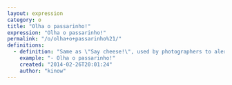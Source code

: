 ```yaml
---
layout: expression
category: o
title: "Olha o passarinho!"
expression: "Olha o passarinho!"
permalink: "/o/olha+o+passarinho%21/"
definitions:
  - definition: "Same as \"Say cheese!\", used by photographers to alert they are about to take a picture."
    example: "- Olha o passarinho!"
    created: "2014-02-26T20:01:24"
    author: "kinow"
---
```

